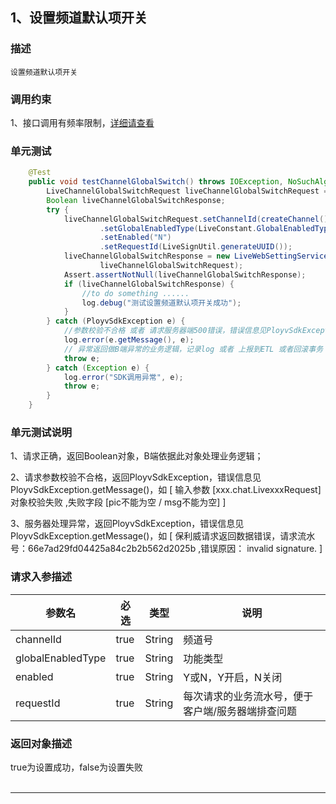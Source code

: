 ## 1、设置频道默认项开关
### 描述
```
设置频道默认项开关
```
### 调用约束
1、接口调用有频率限制，[详细请查看](../limit.md)

### 单元测试
```java
	@Test 
	public void testChannelGlobalSwitch() throws IOException, NoSuchAlgorithmException {
        LiveChannelGlobalSwitchRequest liveChannelGlobalSwitchRequest = new LiveChannelGlobalSwitchRequest();
        Boolean liveChannelGlobalSwitchResponse;
        try {
            liveChannelGlobalSwitchRequest.setChannelId(createChannel())
                    .setGlobalEnabledType(LiveConstant.GlobalEnabledType.CALLBACK.getDesc())
                    .setEnabled("N")
                    .setRequestId(LiveSignUtil.generateUUID());
            liveChannelGlobalSwitchResponse = new LiveWebSettingServiceImpl().channelGlobalSwitch(
                    liveChannelGlobalSwitchRequest);
            Assert.assertNotNull(liveChannelGlobalSwitchResponse);
            if (liveChannelGlobalSwitchResponse) {
                //to do something ......
                log.debug("测试设置频道默认项开关成功");
            }
        } catch (PloyvSdkException e) {
            //参数校验不合格 或者 请求服务器端500错误，错误信息见PloyvSdkException.getMessage()
            log.error(e.getMessage(), e);
            // 异常返回做B端异常的业务逻辑，记录log 或者 上报到ETL 或者回滚事务
            throw e;
        } catch (Exception e) {
            log.error("SDK调用异常", e);
            throw e;
        }
    }
```
### 单元测试说明
1、请求正确，返回Boolean对象，B端依据此对象处理业务逻辑；

2、请求参数校验不合格，返回PloyvSdkException，错误信息见PloyvSdkException.getMessage()，如 [ 输入参数 [xxx.chat.LivexxxRequest]对象校验失败 ,失败字段 [pic不能为空 / msg不能为空] ]

3、服务器处理异常，返回PloyvSdkException，错误信息见PloyvSdkException.getMessage()，如 [ 保利威请求返回数据错误，请求流水号：66e7ad29fd04425a84c2b2b562d2025b ,错误原因： invalid signature. ]
### 请求入参描述

| 参数名 | 必选 | 类型 | 说明 | 
| -- | -- | -- | -- | 
| channelId | true | String | 频道号 | 
| globalEnabledType | true | String | 功能类型 | 
| enabled | true | String | Y或N，Y开启，N关闭 | 
| requestId | true | String | 每次请求的业务流水号，便于客户端/服务器端排查问题 | 

### 返回对象描述

true为设置成功，false为设置失败
<br /><br />

------------------

<br /><br />


